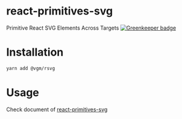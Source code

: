 # react-primitives-svg
Primitive React SVG Elements Across Targets
[![Greenkeeper badge](https://badges.greenkeeper.io/team-a7/rsvg.svg)](https://greenkeeper.io/)

# Installation

```bash
yarn add @vgm/rsvg
```

# Usage

Check document of [react-primitives-svg](https://www.npmjs.com/package/react-primitives-svg)
